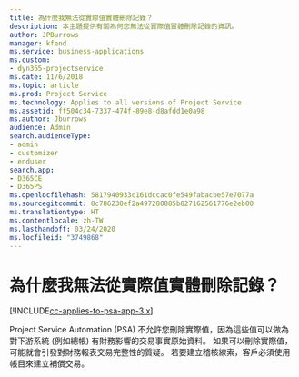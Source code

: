 ```yaml
---
title: 為什麼我無法從實際值實體刪除記錄？
description: 本主題提供有關為何您無法從實際值實體刪除記錄的資訊。
author: JPBurrows
manager: kfend
ms.service: business-applications
ms.custom:
- dyn365-projectservice
ms.date: 11/6/2018
ms.topic: article
ms.prod: Project Service
ms.technology: Applies to all versions of Project Service
ms.assetid: ff504c34-7337-474f-89e8-d8afdd1e0a98
ms.author: Jburrows
audience: Admin
search.audienceType:
- admin
- customizer
- enduser
search.app:
- D365CE
- D365PS
ms.openlocfilehash: 5817940933c161dccac0fe549fabacbe57e7077a
ms.sourcegitcommit: 8c786230ef2a497280885b827162561776e2eb00
ms.translationtype: HT
ms.contentlocale: zh-TW
ms.lasthandoff: 03/24/2020
ms.locfileid: "3749868"
---
```

# <a name="why-cant-i-delete-records-from-the-actuals-entity"></a>為什麼我無法從實際值實體刪除記錄？

[!INCLUDE[cc-applies-to-psa-app-3.x](../includes/cc-applies-to-psa-app-3x.md)]

Project Service Automation (PSA) 不允許您刪除實際值，因為這些值可以做為對下游系統 (例如總帳) 有財務影響的交易事實原始資料。 如果可以刪除實際值，可能就會引發對財務報表交易完整性的質疑。 若要建立稽核線索，客戶必須使用帳目來建立補償交易。

